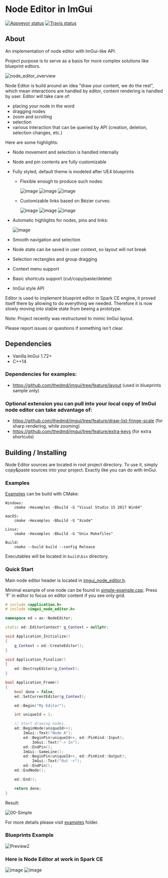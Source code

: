 # Node Editor in ImGui

[![Appveyor status](https://ci.appveyor.com/api/projects/status/lm0io3m8mv7avacp/branch/master?svg=true)](https://ci.appveyor.com/project/thedmd/imgui-node-editor/branch/master)
[![Travis status](https://travis-ci.org/thedmd/imgui-node-editor.svg?branch=master)](https://travis-ci.org/thedmd/imgui-node-editor)


## About

An implementation of node editor with ImGui-like API.

Project purpose is to serve as a basis for more complex solutions like blueprint editors.

![node_editor_overview](https://user-images.githubusercontent.com/1197433/89328475-c01bc680-d68d-11ea-88bf-8c4155480927.gif)

Node Editor is build around an idea "draw your content, we do the rest", which mean interactions are handled by editor, content rendering is handled by user. Editor will take care of:
 * placing your node in the word
 * dragging nodes
 * zoom and scrolling
 * selection
 * various interaction that can be queried by API (creation, deletion, selection changes, etc.)

Here are some highlights:
 * Node movement and selection is handled internally
 * Node and pin contents are fully customizable
 * Fully styled, default theme is modeled after UE4 blueprints
    - Flexible enough to produce such nodes:

        ![image](https://user-images.githubusercontent.com/1197433/60381408-c3895b00-9a54-11e9-8312-d9fc9af63347.png)
        ![image](https://user-images.githubusercontent.com/1197433/60381400-a3599c00-9a54-11e9-9c51-a88f25f7db07.png)
        ![image](https://user-images.githubusercontent.com/1197433/60381589-7d81c680-9a57-11e9-87b1-9f73ec33bea4.png)
    - Customizable links based on Bézier curves:

        ![image](https://user-images.githubusercontent.com/1197433/60381475-ac973880-9a55-11e9-9ad9-5862975cd2b8.png)
        ![image](https://user-images.githubusercontent.com/1197433/60381467-9db08600-9a55-11e9-9868-2ae849f67de9.png)
        ![image](https://user-images.githubusercontent.com/1197433/60381488-cd5f8e00-9a55-11e9-8346-1f4c8d6bea22.png)
 * Automatic highlights for nodes, pins and links:

    ![image](https://user-images.githubusercontent.com/1197433/60381536-9e95e780-9a56-11e9-80bb-dad0d3d9557a.png)
 * Smooth navigation and selection
 * Node state can be saved in user context, so layout will not break
 * Selection rectangles and group dragging
 * Context menu support
 * Basic shortcuts support (cut/copy/paste/delete)
 * ImGui style API

Editor is used to implement blueprint editor in Spark CE engine, it proved itself there by allowing to do everything we needed. Therefore it is now slowly moving into stable state from beeing a prototype.

Note: Project recently was restructured to mimic ImGui layout.

Please report issues or questions if something isn't clear.

## Dependencies

 * Vanilla ImGui 1.72+
 * C++14
 
### Dependencies for examples:
 * https://github.com/thedmd/imgui/tree/feature/layout (used in blueprints sample only)
 
### Optional extension you can pull into your local copy of ImGui node editor can take advantage of:
 * https://github.com/thedmd/imgui/tree/feature/draw-list-fringe-scale (for sharp rendering, while zooming)
 * https://github.com/thedmd/imgui/tree/feature/extra-keys (for extra shortcuts)

## Building / Installing

Node Editor sources are located in root project directory. To use it, simply copy&paste sources into your project. Exactly like you can do with ImGui.

### Examples
[Examples](../examples) can be build with CMake:
```
Windows:
    cmake -Hexamples -Bbuild -G "Visual Studio 15 2017 Win64"

macOS:
    cmake -Hexamples -Bbuild -G "Xcode"

Linux:
    cmake -Hexamples -Bbuild -G "Unix Makefiles"

Build:
    cmake --build build --config Release
```
Executables will be located in `build\bin` directory.

### Quick Start

Main node editor header is located in [imgui_node_editor.h](../imgui_node_editor.h).

Minimal example of one node can be found in [simple-example.cpp](../examples/simple-example/simple-example.cpp).
Press 'F' in editor to focus on editor content if you see only grid.
```cpp
# include <application.h>
# include <imgui_node_editor.h>

namespace ed = ax::NodeEditor;

static ed::EditorContext* g_Context = nullptr;

void Application_Initialize()
{
    g_Context = ed::CreateEditor();
}

void Application_Finalize()
{
    ed::DestroyEditor(g_Context);
}

bool Application_Frame()
{
    bool done = false;
    ed::SetCurrentEditor(g_Context);

    ed::Begin("My Editor");

    int uniqueId = 1;

    // Start drawing nodes.
    ed::BeginNode(uniqueId++);
        ImGui::Text("Node A");
        ed::BeginPin(uniqueId++, ed::PinKind::Input);
            ImGui::Text("-> In");
        ed::EndPin();
        ImGui::SameLine();
        ed::BeginPin(uniqueId++, ed::PinKind::Output);
            ImGui::Text("Out ->");
        ed::EndPin();
    ed::EndNode();

    ed::End();

    return done;
}
```

Result:

![00-Simple](https://user-images.githubusercontent.com/1197433/89328516-cca01f00-d68d-11ea-9959-2da159851101.png)

For more details please visit [examples](../examples) folder.

### Blueprints Example

![Preview2](https://user-images.githubusercontent.com/1197433/60053458-2f2b9b00-96d8-11e9-92f9-08aff63b2023.png)

### Here is Node Editor at work in Spark CE
![image](https://user-images.githubusercontent.com/1197433/60381756-174a7300-9a5a-11e9-9a04-00f10565e05e.png)
![image](https://user-images.githubusercontent.com/1197433/60381760-2f21f700-9a5a-11e9-9053-c0547a9cc40a.png)

